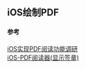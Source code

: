 ## iOS绘制PDF




#### 参考
[iOS实现PDF阅读功能调研](https://www.jianshu.com/p/93ec03564b4c)  
[iOS-PDF阅读器(显示签章)](https://www.jianshu.com/p/b05da7357261)  






